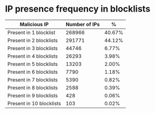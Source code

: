 # IP presence frequency in blocklists
| Malicious IP | Number of IPs | % |
|----|----|----|
| Present in 1 blocklist | 268966 | 40.67% |
| Present in 2 blocklists | 291771 | 44.12% |
| Present in 3 blocklists | 44746 | 6.77% |
| Present in 4 blocklists | 26293 | 3.98% |
| Present in 5 blocklists | 13203 | 2.00% |
| Present in 6 blocklists | 7790 | 1.18% |
| Present in 7 blocklists | 5390 | 0.82% |
| Present in 8 blocklists | 2588 | 0.39% |
| Present in 9 blocklists | 428 | 0.06% |
| Present in 10 blocklists | 103 | 0.02% |
